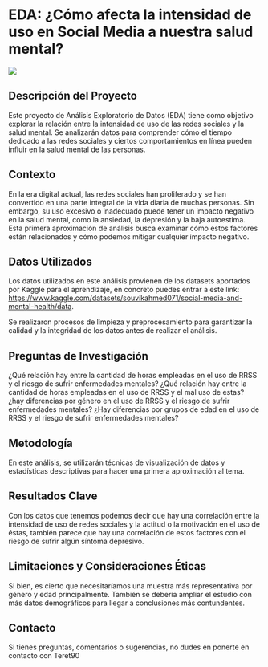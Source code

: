 
# EDA: ¿Cómo afecta la intensidad de uso en Social Media a nuestra salud mental?
![](C:\\Users\\teres\\Downloads\\pexels-slaytinaaaa-4619829.jpg)

## Descripción del Proyecto

Este proyecto de Análisis Exploratorio de Datos (EDA) tiene como objetivo explorar la relación entre la intensidad de uso de las redes sociales y la salud mental. Se analizarán datos para comprender cómo el tiempo dedicado a las redes sociales y ciertos comportamientos en línea pueden influir en la salud mental de las personas.

## Contexto

En la era digital actual, las redes sociales han proliferado y se han convertido en una parte integral de la vida diaria de muchas personas. Sin embargo, su uso excesivo o inadecuado puede tener un impacto negativo en la salud mental, como la ansiedad, la depresión y la baja autoestima. Esta primera aproximación de análisis busca examinar cómo estos factores están relacionados y cómo podemos mitigar cualquier impacto negativo.

## Datos Utilizados

Los datos utilizados en este análisis provienen de los datasets aportados por Kaggle para el aprendizaje, en concreto puedes entrar a este link: https://www.kaggle.com/datasets/souvikahmed071/social-media-and-mental-health/data.

 Se realizaron procesos de limpieza y preprocesamiento para garantizar la calidad y la integridad de los datos antes de realizar el análisis.

## Preguntas de Investigación

¿Qué relación hay entre la cantidad de horas empleadas en el uso de RRSS y el riesgo de sufrir enfermedades mentales?
¿Qué relación hay entre la cantidad de horas empleadas en el uso de RRSS y el mal uso de estas?
¿hay diferencias por género en el uso de RRSS y el riesgo de sufrir enfermedades mentales?
¿Hay diferencias por grupos de edad en el uso de RRSS y el riesgo de sufrir enfermedades mentales?

## Metodología

En este análisis, se utilizarán técnicas de visualización de datos y estadísticas descriptivas para hacer una primera aproximación al tema.

## Resultados Clave

Con los datos que tenemos podemos decir que hay una correlación entre la intensidad de uso de redes sociales y la actitud o la motivación en el uso de éstas, también parece que hay una correlación de estos factores con el riesgo de sufrir algún síntoma depresivo.




## Limitaciones y Consideraciones Éticas

Si bien, es cierto que necesitaríamos una muestra más representativa por género y edad principalmente.
También se debería ampliar el estudio con más datos demográficos para llegar a conclusiones más contundentes.


## Contacto

Si tienes preguntas, comentarios o sugerencias, no dudes en ponerte en contacto con Teret90


